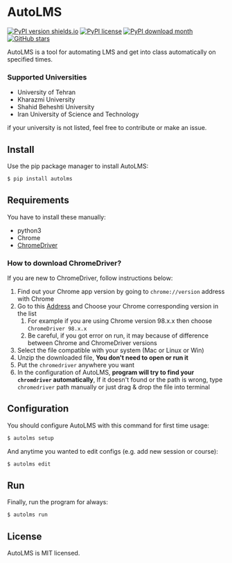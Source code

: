 # AutoLMS

[![PyPI version shields.io](https://img.shields.io/pypi/v/AutoLMS.svg)](https://pypi.python.org/pypi/AutoLMS/)
[![PyPI license](https://img.shields.io/pypi/l/AutoLMS.svg?color=blue)](https://pypi.python.org/pypi/AutoLMS/)
[![PyPI download month](https://img.shields.io/pypi/dm/AutoLMS.svg)](https://pypi.python.org/pypi/AutoLMS/)
[![GitHub stars](https://img.shields.io/github/stars/itsamirhn/AutoLMS.svg?style=social&label=Star&maxAge=2592000)](https://GitHub.com/itsamirhn/AutoLMS/stargazers/)

AutoLMS is a tool for automating LMS and get into class automatically on specified times.

### Supported Universities

- University of Tehran
- Kharazmi University
- Shahid Beheshti University
- Iran University of Science and Technology

if your university is not listed, feel free to contribute or make an issue.

## Install

Use the pip package manager to install AutoLMS:

```sh
$ pip install autolms
```

## Requirements

You have to install these manually:

- python3
- Chrome
- [ChromeDriver](https://chromedriver.chromium.org/downloads)

### How to download ChromeDriver?

If you are new to ChromeDriver, follow instructions below:

1) Find out your Chrome app version by going to `chrome://version` address with Chrome
2) Go to this [Address](https://chromedriver.chromium.org/downloads) and Choose your Chrome corresponding version in the
   list
    1) For example if you are using Chrome version 98.x.x then choose
       `ChromeDriver 98.x.x`
    2) Be careful, if you got error on run, it may because of difference between Chrome and ChromeDriver versions
3) Select the file compatible with your system (Mac or Linux or Win)
4) Unzip the downloaded file, **You don't need to open or run it**
5) Put the `chromedriver` anywhere you want
6) In the configuration of AutoLMS, **program will try to find your `chromdriver` automatically**, If it doesn't found
   or the path is wrong, type `chromedriver` path manually or just drag & drop the file into terminal

## Configuration

You should configure AutoLMS with this command for first time usage:

```sh
$ autolms setup
```

And anytime you wanted to edit configs (e.g. add new session or course):

```sh
$ autolms edit
```

## Run

Finally, run the program for always:

```sh
$ autolms run
```

## License

AutoLMS is MIT licensed.
